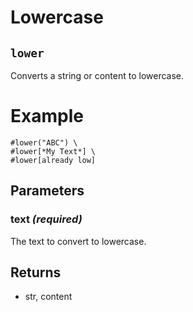 # Lowercase

## `lower`

Converts a string or content to lowercase.

# Example
```example
#lower("ABC") \
#lower[*My Text*] \
#lower[already low]
```

## Parameters

### text *(required)*

The text to convert to lowercase.

## Returns

- str, content

